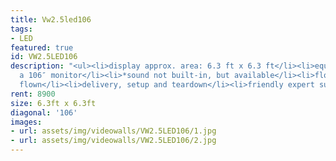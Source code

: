 ```yaml
---
title: Vw2.5led106
tags:
- LED
featured: true
id: VW2.5LED106
description: "<ul><li>display approx. area: 6.3 ft x 6.3 ft</li><li>equivalent of
  a 106″ monitor</li><li>*sound not built-in, but available</li><li>floor stand or
  flown</li><li>delivery, setup and teardown</li><li>friendly expert support</li></ul>"
rent: 8900
size: 6.3ft x 6.3ft
diagonal: '106'
images:
- url: assets/img/videowalls/VW2.5LED106/1.jpg
- url: assets/img/videowalls/VW2.5LED106/2.jpg
---
```


